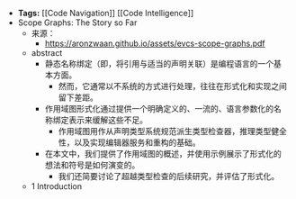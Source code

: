 - **Tags:** [[Code Navigation]] [[Code Intelligence]]
- Scope Graphs: The Story so Far
	- 来源：
		- https://aronzwaan.github.io/assets/evcs-scope-graphs.pdf
	- abstract
		- 静态名称绑定（即，将引用与适当的声明关联）是编程语言的一个基本方面。
			- 然而，它通常以不系统的方式进行处理，往往在形式化和实现之间留下差距。
		- 作用域图形式化通过提供一个明确定义的、一流的、语言参数化的名称绑定表示来缓解这些不足。
			- 作用域图用作从声明类型系统规范派生类型检查器，推理类型健全性，以及实现编辑器服务和重构的基础。
		- 在本文中，我们提供了作用域图的概述，并使用示例展示了形式化的想法和符号是如何演变的。
			- 我们还简要讨论了超越类型检查的后续研究，并评估了形式化。
	- 1 Introduction